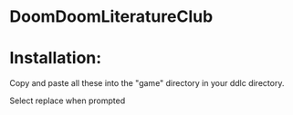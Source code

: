 # DoomDoomLiteratureClub
 
# Installation:

Copy and paste all these into the "game" directory in your ddlc directory.

Select replace when prompted